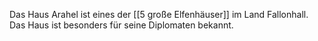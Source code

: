 Das Haus Arahel ist eines der [[5 große Elfenhäuser]] im Land Fallonhall.
Das Haus ist besonders für seine Diplomaten bekannt.
